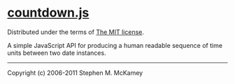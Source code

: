 # [countdown.js][1]
Distributed under the terms of [The MIT license][2].

A simple JavaScript API for producing a human readable sequence of time units between two date instances.

----

Copyright (c) 2006-2011 Stephen M. McKamey

  [1]: https://bitbucket.org/mckamey/countdown.js
  [2]: https://bitbucket.org/mckamey/countdown.js/raw/tip/LICENSE.txt

